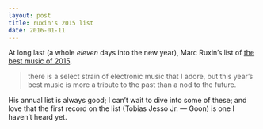 ```yaml
---
layout: post
title: ruxin's 2015 list
date: 2016-01-11
---
```


At long last (a whole *eleven* days into the new year), Marc Ruxin’s list of [the best music of 2015](https://medium.com/@ruxputin/the-bestest-tunage-2015-54ab3af84981#.csxwgeh2e). 

> there is a select strain of electronic music that I adore, but this year’s best music is more a tribute to the past than a nod to the future.

His annual list is always good; I can’t wait to dive into some of these; and love that the first record on the list (Tobias Jesso Jr. — Goon) is one I haven’t heard yet.


